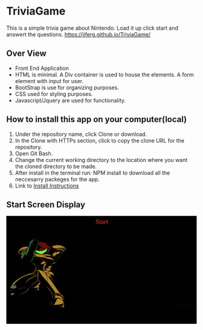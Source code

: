 # TriviaGame

This is a simple trivia game about Nintendo. Load it up click start and answert the questions.
https://jjferg.github.io/TriviaGame/

## Over View
- Front End Application
- HTML  is minimal. A Div container is used to house the elements. A form element with input for user.
- BootStrap is use for organizing purposes.
- CSS used for styling purposes.
- Javascript/Jquery are used for functionality.

## How to install this app on your computer(local)
1. Under the repository name, click Clone or download.
2. In the Clone with HTTPs section, click to copy the clone URL for the repository.
3. Open Git Bash.
4. Change the current working directory to the location where you want the cloned directory to be made.
5. After install in the terminal run: NPM install to download all the neccesarry packeges for the app.
6. Link to [Install Instructions](https://help.github.com/en/github/creating-cloning-and-archiving-repositories/cloning-a-repository)

 ## Start Screen Display
![Start Screen](images/triviaScreen.jpg.png)


